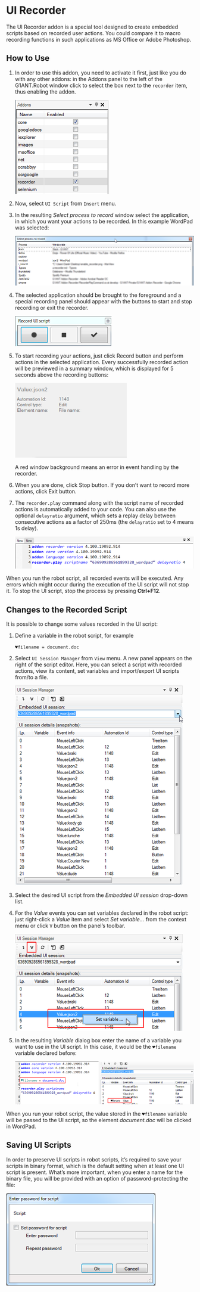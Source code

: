 # UI Recorder

The UI Recorder addon is a special tool designed to create embedded scripts based on recorded user actions. You could compare it to macro recording functions in such applications as MS Office or Adobe Photoshop.

## How to Use

1. In order to use this addon, you need to activate it first, just like you do with any other addons: in the Addons panel to the left of the G1ANT.Robot window click to select the box next to the `recorder` item, thus enabling the addon.

   ![](https://github.com/G1ANT-Robot/G1ANT.Manual/raw/develop/-assets/enable_recorder.png)

2. Now, select `UI Script` from `Insert` menu.

3. In the resulting *Select process to record* window select the application, in which you want your actions to be recorded. In this example WordPad was selected:

   ![](https://github.com/G1ANT-Robot/G1ANT.Manual/raw/develop/-assets/select_process.png)

4. The selected application should be brought to the foreground and a special recording panel should appear with the buttons to start and stop recording or exit the recorder.

   ![](https://github.com/G1ANT-Robot/G1ANT.Manual/raw/develop/-assets/recorder_panel.png)

5. To start recording your actions, just click Record button and perform actions in the selected application. Every successfully recorded action will be previewed in a summary window, which is displayed for 5 seconds above the recording buttons:

   ![](https://github.com/G1ANT-Robot/G1ANT.Manual/raw/develop/-assets/ui-summary.png)

   A red window background means an error in event handling by the recorder.

6. When you are done, click Stop button. If you don’t want to record more actions, click Exit button.

7. The `recorder.play` command along with the script name of recorded actions is automatically added to your code. You can also use the optional `delayratio` argument, which sets a replay delay between consecutive actions as a factor of 250ms (the `delayratio` set to 4 means 1s delay).

   ![](https://github.com/G1ANT-Robot/G1ANT.Manual/raw/develop/-assets/recorder_script.png)

When you run the robot script, all recorded events will be executed. Any errors which might occur during the execution of the UI script will not stop it. To stop the UI script, stop the process by pressing **Ctrl+F12**.

## Changes to the Recorded Script

It is possible to change some values recorded in the UI script:

1. Define a variable in the robot script, for example

   ```G1ANT
   ♥filename = document.doc
   ```

2. Select `UI Session Manager` from `View` menu. A new panel appears on the right of the script editor. Here, you can select a script with recorded actions, view its content, set variables and import/export UI scripts from/to a file.

   ![](https://github.com/G1ANT-Robot/G1ANT.Manual/raw/develop/-assets/ui-script-panel.png)

3. Select the desired UI script from the *Embedded UI session* drop-down list.

4. For the *Value* events you can set variables declared in the robot script: just right-click a *Value* item and select *Set variable…* from the context menu or click `V` button on the panel’s toolbar.

   ![](https://github.com/G1ANT-Robot/G1ANT.Manual/raw/develop/-assets/ui-set-value.png)

5. In the resulting *Variable* dialog box enter the name of a variable you want to use in the UI script. In this case, it would be the `♥filename` variable declared before:

   ![](https://github.com/G1ANT-Robot/G1ANT.Manual/raw/develop/-assets/ui-variable.png)

When you run your robot script, the value stored in the  `♥filename` variable will be passed to the UI script, so the element *document.doc* will be clicked in WordPad.

## Saving UI Scripts

In order to preserve UI scripts in robot scripts, it’s required to save your scripts in binary format, which is the default setting when at least one UI script is present. What’s more important, when you enter a name for the binary file, you will be provided with an option of password-protecting the file:

![](https://github.com/G1ANT-Robot/G1ANT.Manual/raw/develop/-assets/file-password.png)
